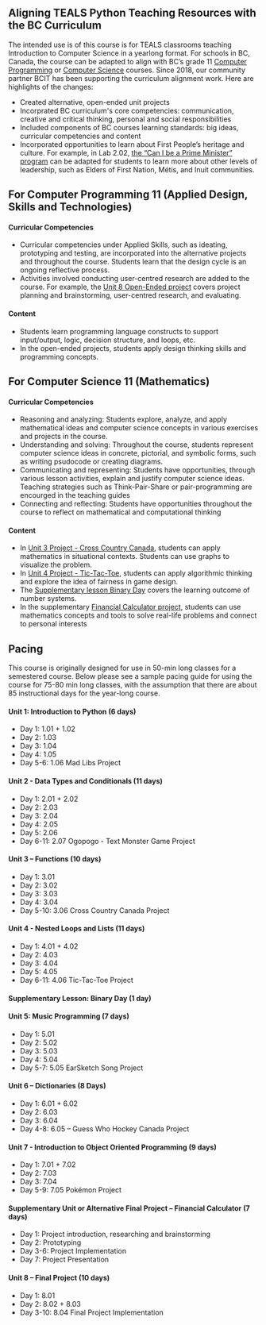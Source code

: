 Aligning TEALS Python Teaching Resources with the BC Curriculum
--------

The intended use is of this course is for TEALS classrooms teaching Introduction to Computer Science in a yearlong format. For schools in BC, Canada, the course can be adapted to align with BC’s grade 11 [Computer Programming](https://curriculum.gov.bc.ca/curriculum/adst/11/computer-programming) or [Computer Science](https://curriculum.gov.bc.ca/curriculum/mathematics/11/computer-science) courses. Since 2018, our community partner BCIT has been supporting the curriculum alignment work. Here are highlights of the changes:

* Created alternative, open-ended unit projects
* Incorprated BC curriculum's core competencies: communication, creative and critical thinking, personal and social responsibilities
* Included components of BC courses learning standards: big ideas, curricular competencies and content
* Incorporated opportunities to learn about First People’s heritage and culture. For example, in Lab 2.02, [the “Can I be a Prime Minister” program](units/2_unit/02_lesson/lab_canada.md) can be adapted for students to learn more about other levels of leadership, such as Elders of First Nation, Métis, and Inuit communities. 

For Computer Programming 11 (Applied Design, Skills and Technologies)
--------
#### Curricular Competencies
* Curricular competencies under Applied Skills, such as ideating, prototyping and testing, are incorporated into the alternative projects and throughout the course. Students learn that the design cycle is an ongoing reflective process.
* Activities involved conducting user-centred research are added to the course. For example, the [Unit 8 Open-Ended project](units/8_unit/01_lesson/01_lesson_canada.md) covers project planning and brainstorming, user-centred research, and evaluating.

#### Content
* Students learn programming language constructs to support input/output, logic, decision structure, and loops, etc.
* In the open-ended projects, students apply design thinking skills and programming concepts.

For Computer Science 11 (Mathematics)
--------
#### Curricular Competencies
* Reasoning and analyzing: Students explore, analyze, and apply mathematical ideas and computer science concepts in various exercises and projects in the course.
* Understanding and solving: Throughout the course, students represent computer science ideas in concrete, pictorial, and symbolic forms, such as writing psudocode or creating diagrams.
* Communicating and representing: Students have opportunities, through various lesson activities, explain and justify computer science ideas. Teaching strategies such as Think-Pair-Share or pair-programming are encourged in the teaching guides 
* Connecting and reflecting: Students have opportunities throughout the course to reflect on mathematical and computational thinking

#### Content
* In [Unit 3 Project - Cross Country Canada](units/3_unit/05_lesson/project_canada.md), students can apply mathematics in situational contexts. Students can use graphs to visualize the problem.
* In [Unit 4 Project - Tic-Tac-Toe](units/4_unit/06_lesson/project_canada.md), students can apply algorithmic thinking and explore the idea of fairness in game design. 
* The [Supplementary lesson Binary Day](units/supplemental/01_lesson/lesson.md) covers the learning outcome of number systems. 
* In the supplementary [Financial Calculator project](units/supplemental/calculator_canada.md), students can use mathematics concepts and tools to solve real-life problems and connect to personal interests 


Pacing
--------
This course is originally designed for use in 50-min long classes for a semestered course. Below please see a sample pacing guide for using the course for 75-80 min long classes, with the assumption that there are about 85 instructional days for the year-long course.

#### Unit 1: Introduction to Python (6 days)
* Day 1: 1.01 + 1.02
* Day 2: 1.03
* Day 3: 1.04
* Day 4: 1.05
* Day 5-6: 1.06 Mad Libs Project

#### Unit 2 - Data Types and Conditionals (11 days)
* Day 1: 2.01 + 2.02
* Day 2: 2.03
* Day 3: 2.04
* Day 4: 2.05
* Day 5: 2.06
* Day 6-11: 2.07 Ogopogo - Text Monster Game Project

#### Unit 3 – Functions (10 days)
* Day 1: 3.01
* Day 2: 3.02
* Day 3: 3.03
* Day 4: 3.04
* Day 5-10: 3.06 Cross Country Canada Project

#### Unit 4 - Nested Loops and Lists (11 days)
* Day 1: 4.01 + 4.02
* Day 2: 4.03
* Day 3: 4.04
* Day 5: 4.05
* Day 6-11: 4.06 Tic-Tac-Toe Project

#### Supplementary Lesson: Binary Day (1 day)

#### Unit 5: Music Programming (7 days)
* Day 1: 5.01
* Day 2: 5.02
* Day 3: 5.03
* Day 4: 5.04
* Day 5-7: 5.05 EarSketch Song Project

#### Unit 6 – Dictionaries (8 Days)
* Day 1: 6.01 + 6.02
* Day 2: 6.03
* Day 3: 6.04
* Day 4-8: 6.05 – Guess Who Hockey Canada Project

#### Unit 7 - Introduction to Object Oriented Programming (9 days)
* Day 1: 7.01 + 7.02
* Day 2: 7.03
* Day 3: 7.04
* Day 5-9: 7.05 Pokémon Project

#### Supplementary Unit or Alternative Final Project – Financial Calculator (7 days)
* Day 1: Project introduction, researching and brainstorming
* Day 2: Prototyping
* Day 3-6: Project Implementation
* Day 7: Project Presentation

#### Unit 8 – Final Project (10 days)
* Day 1: 8.01 
* Day 2: 8.02 + 8.03
* Day 3-10: 8.04 Final Project Implementation
